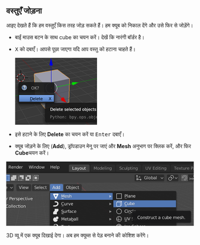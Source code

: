 ## वस्तुएँ जोड़ना

आइए देखते हैं कि हम वस्तुएँ किस तरह जोड़ सकते हैं। हम क्यूब को निकाल देंगे और उसे फिर से जोड़ेंगे।

+ बाईं माउस बटन के साथ cube का चयन करें। देखें कि नारंगी बॉर्डर है।

+ <kbd>X</kbd> को दबाएँ। आपसे पूछा जाएगा यदि आप वस्तु को हटाना चाहते हैं।
    
    ![वस्तु को हटाएँ](images/delete-object.png)

+ इसे हटाने के लिए **Delete** का चयन करें या <kbd>Enter</kbd> दबाएँ।

+ क्यूब जोड़ने के लिए (**Add**), ड्रॉपडाउन मेनू पर जाएं और **Mesh** अनुभाग पर क्लिक करें, और फिर **Cube**चयन करें।

![क्यूब का चयन करें](images/select-cube.png)

3D व्यू में एक क्यूब दिखाई देगा। अब हम क्यूब्स से पेड़ बनाने की कोशिश करेंगे।
